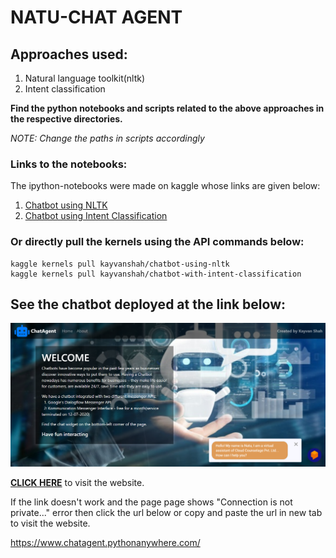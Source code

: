 # **NATU-CHAT AGENT**

## Approaches used:
  1. Natural language toolkit(nltk)
  2. Intent classification

**Find the python notebooks and scripts related to the above approaches in the respective directories.**

*NOTE: Change the paths in scripts accordingly*

### Links to the notebooks:
The ipython-notebooks were made on kaggle whose links are given below:
  1. [Chatbot using NLTK](https://www.kaggle.com/kayvanshah/chatbot-using-nltk) 
  2. [Chatbot using Intent Classification](https://www.kaggle.com/kayvanshah/chatbot-with-intent-classification)
  
### Or directly pull the kernels using the API commands below:
```
kaggle kernels pull kayvanshah/chatbot-using-nltk
kaggle kernels pull kayvanshah/chatbot-with-intent-classification
```

## See the chatbot deployed at the link below:
![](https://github.com/KayvanShah1/natu-chatbot/blob/master/sample-image/bgss%20(2).png)

**[CLICK HERE](https://www.chatagent.pythonanywhere.com/homepage)** to visit the website.

If the link doesn't work and the page page shows "Connection is not private..." error then click the url below or copy and paste the url in new tab to visit the website.

https://www.chatagent.pythonanywhere.com/

